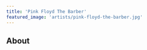 ```yaml
---
title: 'Pink Floyd The Barber'
featured_image: 'artists/pink-floyd-the-barber.jpg'
---
```


## About


